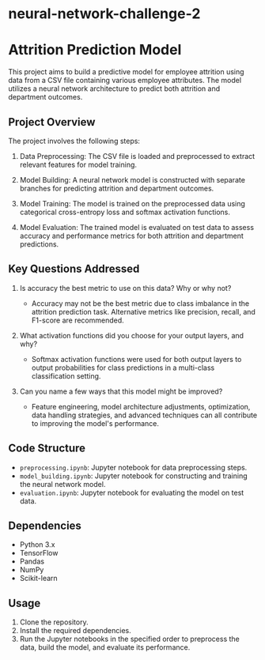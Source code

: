 # neural-network-challenge-2

# Attrition Prediction Model

This project aims to build a predictive model for employee attrition using data from a CSV file containing various employee attributes. The model utilizes a neural network architecture to predict both attrition and department outcomes.

## Project Overview

The project involves the following steps:

1. Data Preprocessing: The CSV file is loaded and preprocessed to extract relevant features for model training.

2. Model Building: A neural network model is constructed with separate branches for predicting attrition and department outcomes.

3. Model Training: The model is trained on the preprocessed data using categorical cross-entropy loss and softmax activation functions.

4. Model Evaluation: The trained model is evaluated on test data to assess accuracy and performance metrics for both attrition and department predictions.

## Key Questions Addressed

1. Is accuracy the best metric to use on this data? Why or why not?
   - Accuracy may not be the best metric due to class imbalance in the attrition prediction task. Alternative metrics like precision, recall, and F1-score are recommended.

2. What activation functions did you choose for your output layers, and why?
   - Softmax activation functions were used for both output layers to output probabilities for class predictions in a multi-class classification setting.

3. Can you name a few ways that this model might be improved?
   - Feature engineering, model architecture adjustments, optimization, data handling strategies, and advanced techniques can all contribute to improving the model's performance.

## Code Structure

- `preprocessing.ipynb`: Jupyter notebook for data preprocessing steps.
- `model_building.ipynb`: Jupyter notebook for constructing and training the neural network model.
- `evaluation.ipynb`: Jupyter notebook for evaluating the model on test data.

## Dependencies

- Python 3.x
- TensorFlow
- Pandas
- NumPy
- Scikit-learn

## Usage

1. Clone the repository.
2. Install the required dependencies.
3. Run the Jupyter notebooks in the specified order to preprocess the data, build the model, and evaluate its performance.


